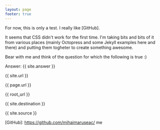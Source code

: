 ```yaml
---
layout: page
footer: true
---
```


For now, this is only a test. I really like [GitHub].

It seems that CSS didn't work for the first time. I'm taking bits and bits of
it from various places (mainly Octopress and some Jekyll examples here and
there) and putting them togheter to create something awesome.

Bear with me and think of the question for which the following is true :)

Answer: {{ site.answer }}

{{ site.url }}

{{ page.url }}

{{ root_url }}

{{ site.destination }}

{{ site.source }}

[GitHub]: https://github.com/mihaimaruseac/ me

